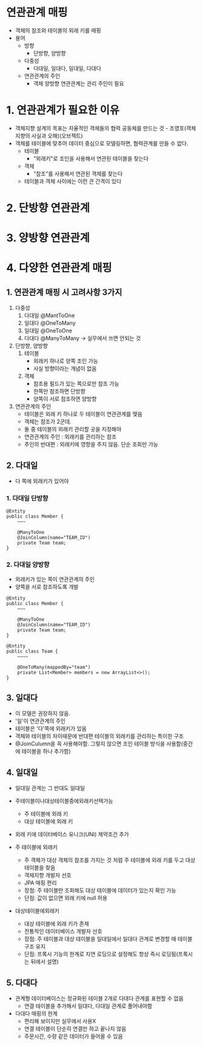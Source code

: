 # 연관관계 매핑
- 객체의 참조와 테이블의 외래 키를 매핑
- 용어
    - 방향 
        - 단방향, 양방향
    - 다중성
        - 다대일, 일대다, 일대일, 다대다
    - 연관관계의 주인
        - 객체 양방향 연관관계는 관리 주인이 필요
# 1. 연관관계가 필요한 이유
- 객체지향 설계의 목표는 자율적인 객체들의 협력 공동체를 만드는 것 - 조영호(객체지향의 사실과 오해)(오브젝트)
- 객체를 테이블에 맞추어 데이터 중심으로 모델링하면, 협력관계를 만들 수 없다.
    - 테이블
        - "외래키"로 조인을 사용해서 연관된 테이블을 찾는다
    - 객체
        - "참조"를 사용해서 연관된 객체를 찾는다
    - 테이블과 객체 사이에는 이런 큰 간격이 있다

# 2. 단방향 연관관계
# 3. 양방향 연관관계
# 4. 다양한 연관관계 매핑
## 1. 연관관계 매핑 시 고려사항 3가지
1. 다중성
    1. 다대일 @MantToOne
    2. 일대다 @OneToMany
    3. 일대일 @OneToOne
    4. 다대다 @ManyToMany -> 실무에서 쓰면 안되는 것
2. 단방향, 양방향
    1. 테이블
        - 외래키 하나로 양쪽 조인 가능
        - 사실 방향이라는 개념이 없음
    2. 객체
        - 참조용 필드가 있는 쪽으로만 참조 가능
        - 한쪽만 참조하면 단방향
        - 양쪽이 서로 참조하면 양방향
3. 연관관계의 주인
    - 테이블은 외래 키 하나로 두 테이블이 연관관계를 맺음
    - 객체는 참조가 2군데.
    - 둘 중 테이블의 외래키 관리할 곳을 지정해야 
    - 연관관계의 주인 : 외래키를 관리하는 참조
    - 주인의 반대편 : 외래키에 영향을 주지 않음. 단순 조회만 가능

## 2. 다대일
- 다 쪽에 외래키가 있어야 
### 1. 다대일 단방향

```
@Entity
public class Member {
    ~~~

    @ManyToOne
    @JoinColumn(name="TEAM_ID")
    private Team team;
}
```

### 2. 다대일 양방향
- 외래키가 있는 쪽이 연관관계의 주인
- 양쪽을 서로 참조하도록 개발

```
@Entity
public class Member {
    ~~~

    @ManyToOne
    @JoinColumn(name="TEAM_ID")
    private Team team;
}
```
```
@Entity
public class Team {
    ~~~~

    @OneToMany(mappedBy="team")
    private List<Member> members = new ArrayList<>();
}
```
## 3. 일대다
- 이 모델은 권장하지 않음.
- '일'이 연관관계의 주인
- 테이블은 '다'쪽에 외래키가 있음
- 객체와 테이블의 차이때문에 반대편 테이블의 외래키를 관리하는 특이한 구조
- @JoinCulumn을 꼭 사용해야함. 그렇지 않으면 조인 테이블 방식을 사용함(중간에 테이블을 하나 추가함)

## 4. 일대일
- 일대일 관계는 그 반대도 일대일
- 주테이블이나대상테이블중에외래키선택가능
    - 주 테이블에 외래 키
    - 대상 테이블에 외래 키
- 외래 키에 데이터베이스 유니크(UNI) 제약조건 추가


- 주 테이블에 외래키
    - 주 객체가 대상 객체의 참조를 가지는 것 처럼 주 테이블에 외래 키를 두고 대상 테이블을 찾음
    - 객체지향 개발자 선호 
    - JPA 매핑 편리
    - 장점: 주 테이블만 조회해도 대상 테이블에 데이터가 있는지 확인 가능
    - 단점: 값이 없으면 외래 키에 null 허용 
- 대상테이블에외래키
    - 대상 테이블에 외래 키가 존재
    - 전통적인 데이터베이스 개발자 선호
    - 장점: 주 테이블과 대상 테이블을 일대일에서 일대다 관계로 변경할 때 테이블 구조 유지 
    - 단점: 프록시 기능의 한계로 지연 로딩으로 설정해도 항상 즉시 로딩됨(프록시는 뒤에서 설명)

## 5. 다대다
- 관계형 데이터베이스는 정규화된 테이블 2개로 다대다 관계를 표현할 수 없음
    - 연결 테이블을 추가해서 일대다, 다대일 관계로 풀어내야함
- 다대다 매핑의 한계
    - 편리해 보이지만 실무에서 사용X
    - 연결 테이블이 단순히 연결만 하고 끝나지 않음
    - 주문시간, 수량 같은 데이터가 들어올 수 있음